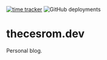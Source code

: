 [![time tracker](https://wakatime.com/badge/github/thecesrom/thecesrom.github.io.svg)](https://wakatime.com/badge/github/thecesrom/thecesrom.github.io)
![GitHub deployments](https://img.shields.io/github/deployments/thecesrom/thecesrom.github.io/github-pages?label=gh-pages)

# thecesrom.dev
Personal blog.
